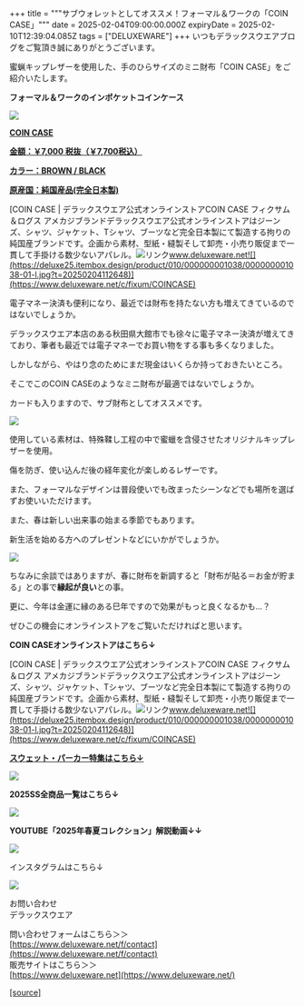 +++
title = """サブウォレットとしてオススメ！フォーマル＆ワークの「COIN CASE」"""
date = 2025-02-04T09:00:00.000Z
expiryDate = 2025-02-10T12:39:04.085Z
tags = ["DELUXEWARE"]
+++
いつもデラックスウエアブログをご覧頂き誠にありがとうございます。

蜜蝋キップレザーを使用した、手のひらサイズのミニ財布「COIN CASE」をご紹介いたします。

**フォーマル＆ワークのインポケットコインケース**

[![](https://stat.ameba.jp/user_images/20250204/16/deluxeware/8c/27/j/o0800080015540601352.jpg)](https://stat.ameba.jp/user_images/20250204/16/deluxeware/8c/27/j/o0800080015540601352.jpg)

**[COIN CASE](https://www.deluxeware.net/c/fixum/COINCASE)**

**[金額：￥7,000 税抜（￥7,700税込）](https://www.deluxeware.net/c/fixum/COINCASE)**

**[カラー：BROWN / BLACK](https://www.deluxeware.net/c/fixum/COINCASE)**

**[原産国：純国産品(完全日本製)](https://www.deluxeware.net/c/fixum/COINCASE)**

[COIN CASE | デラックスウエア公式オンラインストアCOIN CASE フィクサム＆ログス アメカジブランドデラックスウエア公式オンラインストアはジーンズ、シャツ、ジャケット、Tシャツ、ブーツなど完全日本製にて製造する拘りの純国産ブランドです。企画から素材、型紙・縫製そして卸売・小売り販促まで一貫して手掛ける数少ないアパレル。![リンク](https://c.stat100.ameba.jp/ameblo/symbols/v3.20.0/svg/gray/editor_link.svg)www.deluxeware.net![](https://deluxe25.itembox.design/product/010/000000001038/000000001038-01-l.jpg?t=20250204112648)](https://www.deluxeware.net/c/fixum/COINCASE)

電子マネー決済も便利になり、最近では財布を持たない方も増えてきているのではないでしょうか。

デラックスウエア本店のある秋田県大館市でも徐々に電子マネー決済が増えてきており、筆者も最近では電子マネーでお買い物をする事も多くなりました。

しかしながら、やはり念のためにまだ現金はいくらか持っておきたいところ。

そこでこのCOIN CASEのようなミニ財布が最適ではないでしょうか。

カードも入りますので、サブ財布としてオススメです。

[![](https://stat.ameba.jp/user_images/20250204/16/deluxeware/84/8d/j/o0800080015540601357.jpg)](https://stat.ameba.jp/user_images/20250204/16/deluxeware/84/8d/j/o0800080015540601357.jpg)

使用している素材は、特殊鞣し工程の中で蜜蠟を含侵させたオリジナルキップレザーを使用。

傷を防ぎ、使い込んだ後の経年変化が楽しめるレザーです。

また、フォーマルなデザインは普段使いでも改まったシーンなどでも場所を選ばずお使いいただけます。

また、春は新しい出来事の始まる季節でもあります。

新生活を始める方へのプレゼントなどにいかがでしょうか。

[![](https://stat.ameba.jp/user_images/20250204/16/deluxeware/5b/fc/j/o0800080015540601353.jpg)](https://stat.ameba.jp/user_images/20250204/16/deluxeware/5b/fc/j/o0800080015540601353.jpg)

ちなみに余談ではありますが、春に財布を新調すると「財布が貼る＝お金が貯まる」との事で**縁起が良い**との事。

更に、今年は金運に縁のある巳年ですので効果がもっと良くなるかも…？

ぜひこの機会にオンラインストアをご覧いただければと思います。

**COIN CASEオンラインストアはこちら↓**

[COIN CASE | デラックスウエア公式オンラインストアCOIN CASE フィクサム＆ログス アメカジブランドデラックスウエア公式オンラインストアはジーンズ、シャツ、ジャケット、Tシャツ、ブーツなど完全日本製にて製造する拘りの純国産ブランドです。企画から素材、型紙・縫製そして卸売・小売り販促まで一貫して手掛ける数少ないアパレル。![リンク](https://c.stat100.ameba.jp/ameblo/symbols/v3.20.0/svg/gray/editor_link.svg)www.deluxeware.net![](https://deluxe25.itembox.design/product/010/000000001038/000000001038-01-l.jpg?t=20250204112648)](https://www.deluxeware.net/c/fixum/COINCASE)

[**スウェット・パーカー特集はこちら↓**](https://www.deluxeware.net/c/sweathoodie)

[![](https://stat.ameba.jp/user_images/20250120/17/deluxeware/7f/2c/j/o1200050015535259494.jpg?caw=800)](https://www.deluxeware.net/c/sweathoodie)

**2025SS全商品一覧はこちら↓**

[![](https://stat.ameba.jp/user_images/20250114/17/deluxeware/cf/2d/j/o1200050015533133265.jpg?caw=800)](https://www.deluxeware.net/c/2025SSreserve)

**YOUTUBE「2025年春夏コレクション」解説動画↓↓**

**[![](https://stat.ameba.jp/user_images/20250108/16/deluxeware/ac/cf/j/o1200050015530951038.jpg?caw=800)](https://www.youtube.com/playlist?list=PLmcuUjZ67rhnclr762_W-zDg7FyyrNvqF)**

インスタグラムはこちら↓

[![](https://stat.ameba.jp/user_images/20240315/15/deluxeware/04/7f/j/o0800026015413271803.jpg?caw=800)](https://www.instagram.com/deluxeware/?hl=ja)

お問い合わせ  
デラックスウエア

問い合わせフォームはこちら＞＞  
[https://www.deluxeware.net/f/contact](https://www.deluxeware.net/f/contact)  
販売サイトはこちら＞＞  
[https://www.deluxeware.net](https://www.deluxeware.net/)

[[source]](https://ameblo.jp/deluxeware/entry-12885133925.html)
